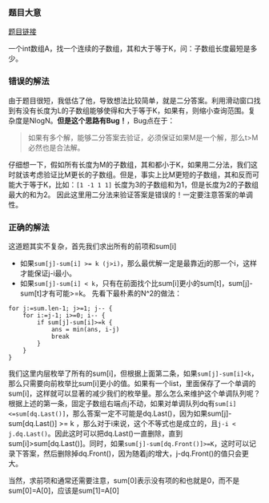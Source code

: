 ### 题目大意
[题目链接](https://leetcode-cn.com/contest/weekly-contest-91/problems/shortest-subarray-with-sum-at-least-k/)

一个int数组A，找一个连续的子数组，其和大于等于K，问：子数组长度最短是多少。

### 错误的解法
由于题目很短，我低估了他，导致想法比较简单，就是二分答案。利用滑动窗口找到有没有长度为L的子数组能够使得和大于等于K，如果有，则缩小查询范围。复杂度是NlogN。**但是这个思路有Bug！**，Bug点在于：
> 如果有多个解，能够二分答案去验证，必须保证如果M是一个解，那么t>M必然也是合法解。

仔细想一下，假如所有长度为M的子数组，其和都小于K，如果用二分法，我们这时就该考虑验证比M更长的子数组。但是，事实上比M更短的子数组，其和反而可能大于等于K，比如：`[1 -1 1 1]`
长度为3的子数组和为1，但是长度为2的子数组最大的和为2。
因此这里用二分法来验证答案是错误的！一定要注意答案的单调性。

### 正确的解法
这道题其实不复杂，首先我们求出所有的前项和sum[i]
* 如果`sum[j]-sum[i] >= k (j>i)`，那么最优解一定是最靠近j的那一个i，这样才能保证j-i最小。
* 如果`sum[j]-sum[i] < k`，只有在前面找个比sum[i]更小的sum[t]，sum[j]-sum[t]才有可能>=k。
先看下最朴素的N^2的做法：
```
for j:=sum.len-1; j>=1; j-- {
    for i:=j-1; i>=0; i-- {
        if sum[j]-sum[i]>=k {
            ans = min(ans, i-j)
            break
        }
    }
}
```
我们这里内层枚举了所有的sum[i]，但根据上面第二条，如果`sum[j]-sum[i]<k`，那么只需要向前枚举比sum[i]更小的值。如果有一个list，里面保存了一个单调的sum[i]，这样就可以显著的减少我们的枚举量。那么怎么来维护这个单调队列呢？根据上述的第一条，固定子数组右端点j不动，如果对单调队列dq有`sum[i]<=sum[dq.Last()]`，那么答案一定不可能是dq.Last()，因为如果sum[j]-sum[dq.Last()] >= k ，那么对于i来说，这个不等式也是成立的，且`j-i < j.dq.Last()`。因此这时可以把dq.Last()一直删除，直到sum[i]>sum[dq.Last()]。同时，如果`sum[j]-sum[dq.Front()]>=K`，这时可以记录下答案，然后删除掉dq.Front()，因为随着j的增大，j-dq.Front()的值只会更大。

当然，求前项和通常还需要注意，sum[0]表示没有项的和也就是0，而不是sum[0]=A[0]，应该是sum[1]=A[0]